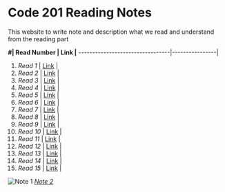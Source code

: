 # Code 201 Reading Notes
This website to write note and description what we read and understand from the reading part

 **#|      Read Number           | Link   |**
---------------------------------|----------------|
1. *Read 1*                      |  [Link]()      |
2. *Read 2*                      |  [Link]()      |
3. *Read 3*                      |  [Link]()      |
4. *Read 4*                      |  [Link]()      |
5. *Read 5*                      |  [Link]()      |
6. *Read 6*                      |  [Link]()      |
7. *Read 7*                      |  [Link]()      |
8. *Read 8*                      |  [Link]()      |
9. *Read 9*                      |  [Link]()      |
10. *Read 10*                    |  [Link]()      |
11. *Read 11*                    |  [Link]()      |
12. *Read 12*                    |  [Link]()      |
13. *Read 13*                    |  [Link]()      |
14. *Read 14*                    |  [Link]()      |
15. *Read 15*                    |  [Link]()      |
                                                    
![*Note 1*](https://blacklinesandbillables.com/wp-content/uploads/2016/09/notepad-1280x640.jpeg) 
[*Note 2*](https://searchengineland.com/figz/wp-content/seloads/2014/08/writing-content-notes-ss-1920.jpg)                                                   